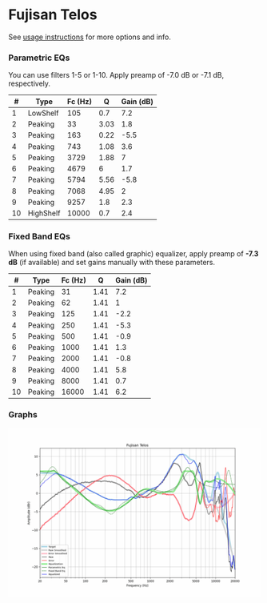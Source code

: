 # Fujisan Telos
See [usage instructions](https://github.com/jaakkopasanen/AutoEq#usage) for more options and info.

### Parametric EQs
You can use filters 1-5 or 1-10. Apply preamp of -7.0 dB or -7.1 dB, respectively.

|   # | Type      |   Fc (Hz) |    Q |   Gain (dB) |
|-----|-----------|-----------|------|-------------|
|   1 | LowShelf  |       105 | 0.7  |         7.2 |
|   2 | Peaking   |        33 | 3.03 |         1.8 |
|   3 | Peaking   |       163 | 0.22 |        -5.5 |
|   4 | Peaking   |       743 | 1.08 |         3.6 |
|   5 | Peaking   |      3729 | 1.88 |         7   |
|   6 | Peaking   |      4679 | 6    |         1.7 |
|   7 | Peaking   |      5794 | 5.56 |        -5.8 |
|   8 | Peaking   |      7068 | 4.95 |         2   |
|   9 | Peaking   |      9257 | 1.8  |         2.3 |
|  10 | HighShelf |     10000 | 0.7  |         2.4 |

### Fixed Band EQs
When using fixed band (also called graphic) equalizer, apply preamp of **-7.3 dB** (if available) and set gains manually with these parameters.

|   # | Type    |   Fc (Hz) |    Q |   Gain (dB) |
|-----|---------|-----------|------|-------------|
|   1 | Peaking |        31 | 1.41 |         7.2 |
|   2 | Peaking |        62 | 1.41 |         1   |
|   3 | Peaking |       125 | 1.41 |        -2.2 |
|   4 | Peaking |       250 | 1.41 |        -5.3 |
|   5 | Peaking |       500 | 1.41 |        -0.9 |
|   6 | Peaking |      1000 | 1.41 |         1.3 |
|   7 | Peaking |      2000 | 1.41 |        -0.8 |
|   8 | Peaking |      4000 | 1.41 |         5.8 |
|   9 | Peaking |      8000 | 1.41 |         0.7 |
|  10 | Peaking |     16000 | 1.41 |         6.2 |

### Graphs
![](./Fujisan%20Telos.png)
